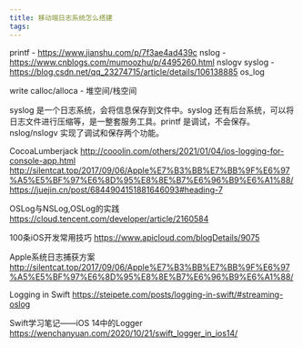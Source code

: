 ```yaml
---
title: 移动端日志系统怎么搭建
tags:
---
```


printf - https://www.jianshu.com/p/7f3ae4ad439c
nslog - https://www.cnblogs.com/mumoozhu/p/4495260.html
nslogv
syslog - https://blog.csdn.net/qq_23274715/article/details/106138885
os_log

write
calloc/alloca - 堆空间/栈空间

syslog 是一个日志系统，会将信息保存到文件中。syslog 还有后台系统，可以将日志文件进行压缩等，是一整套服务工具。printf 是调试，不会保存。
nslog/nslogv 实现了调试和保存两个功能。


CocoaLumberjack
http://cooolin.com/others/2021/01/04/ios-logging-for-console-app.html
http://silentcat.top/2017/09/06/Apple%E7%B3%BB%E7%BB%9F%E6%97%A5%E5%BF%97%E6%8D%95%E8%8E%B7%E6%96%B9%E6%A1%88/
https://juejin.cn/post/6844904151881646093#heading-7


OSLog与NSLog,OSLog的实践
https://cloud.tencent.com/developer/article/2160584

100条iOS开发常用技巧
https://www.apicloud.com/blogDetails/9075

Apple系统日志捕获方案
http://silentcat.top/2017/09/06/Apple%E7%B3%BB%E7%BB%9F%E6%97%A5%E5%BF%97%E6%8D%95%E8%8E%B7%E6%96%B9%E6%A1%88/

Logging in Swift
https://steipete.com/posts/logging-in-swift/#streaming-oslog

Swift学习笔记——iOS 14中的Logger
https://wenchanyuan.com/2020/10/21/swift_logger_in_ios14/

